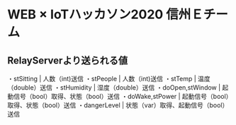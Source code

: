 # WEB × IoTハッカソン2020 信州Ｅチーム

## RelayServerより送られる値
・stSitting | 人数（int)送信
・stPeople | 人数（int)送信
・stTemp | 温度（double）送信
・stHumidity | 湿度（double）送信
・doOpen,stWindow | 起動信号（bool）取得、状態（bool）送信
・doWake,stPower | 起動信号（bool）取得、状態（bool）送信
・dangerLevel | 状態（var）取得、起動信号（bool）送信
